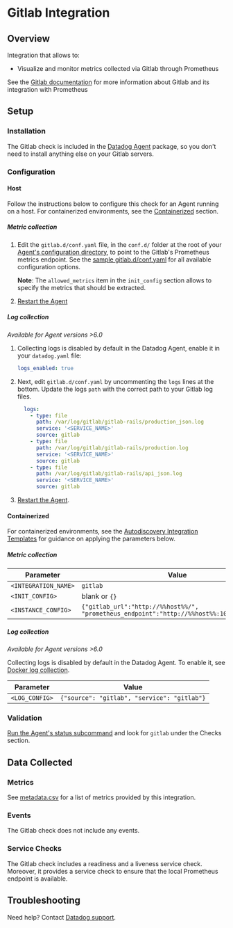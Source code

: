 # Gitlab Integration

## Overview

Integration that allows to:

- Visualize and monitor metrics collected via Gitlab through Prometheus

See the [Gitlab documentation][1] for more information about Gitlab and its integration with Prometheus

## Setup

### Installation

The Gitlab check is included in the [Datadog Agent][2] package, so you don't need to install anything else on your Gitlab servers.

### Configuration

#### Host

Follow the instructions below to configure this check for an Agent running on a host. For containerized environments, see the [Containerized](#containerized) section.

##### Metric collection

1. Edit the `gitlab.d/conf.yaml` file, in the `conf.d/` folder at the root of your [Agent's configuration directory][3], to point to the Gitlab's Prometheus metrics endpoint. See the [sample gitlab.d/conf.yaml][4] for all available configuration options.

    **Note**: The `allowed_metrics` item in the `init_config` section allows to specify the metrics that should be extracted.

2. [Restart the Agent][5]

##### Log collection

_Available for Agent versions >6.0_

1. Collecting logs is disabled by default in the Datadog Agent, enable it in your `datadog.yaml` file:

   ```yaml
   logs_enabled: true
   ```

2. Next, edit `gitlab.d/conf.yaml` by uncommenting the `logs` lines at the bottom. Update the logs `path` with the correct path to your Gitlab log files.

   ```yaml
     logs:
       - type: file
         path: /var/log/gitlab/gitlab-rails/production_json.log
         service: '<SERVICE_NAME>'
         source: gitlab
       - type: file
         path: /var/log/gitlab/gitlab-rails/production.log
         service: '<SERVICE_NAME>'
         source: gitlab
       - type: file
         path: /var/log/gitlab/gitlab-rails/api_json.log
         service: '<SERVICE_NAME>'
         source: gitlab
   ```

3. [Restart the Agent][5].

#### Containerized

For containerized environments, see the [Autodiscovery Integration Templates][6] for guidance on applying the parameters below.

##### Metric collection

| Parameter            | Value                                                                                      |
| -------------------- | ------------------------------------------------------------------------------------------ |
| `<INTEGRATION_NAME>` | `gitlab`                                                                                   |
| `<INIT_CONFIG>`      | blank or `{}`                                                                              |
| `<INSTANCE_CONFIG>`  | `{"gitlab_url":"http://%%host%%/", "prometheus_endpoint":"http://%%host%%:10055/metrics"}` |

##### Log collection

_Available for Agent versions >6.0_

Collecting logs is disabled by default in the Datadog Agent. To enable it, see [Docker log collection][7].

| Parameter      | Value                                       |
| -------------- | ------------------------------------------- |
| `<LOG_CONFIG>` | `{"source": "gitlab", "service": "gitlab"}` |

### Validation

[Run the Agent's status subcommand][8] and look for `gitlab` under the Checks section.

## Data Collected

### Metrics

See [metadata.csv][9] for a list of metrics provided by this integration.

### Events

The Gitlab check does not include any events.

### Service Checks

The Gitlab check includes a readiness and a liveness service check.
Moreover, it provides a service check to ensure that the local Prometheus endpoint is available.

## Troubleshooting

Need help? Contact [Datadog support][10].

[1]: https://docs.gitlab.com/ee/administration/monitoring/prometheus
[2]: https://app.datadoghq.com/account/settings#agent
[3]: https://docs.datadoghq.com/agent/guide/agent-configuration-files/#agent-configuration-directory
[4]: https://github.com/DataDog/integrations-core/blob/master/gitlab/datadog_checks/gitlab/data/conf.yaml.example
[5]: https://docs.datadoghq.com/agent/guide/agent-commands/#start-stop-and-restart-the-agent
[6]: https://docs.datadoghq.com/agent/autodiscovery/integrations
[7]: https://docs.datadoghq.com/agent/docker/log/
[8]: https://docs.datadoghq.com/agent/guide/agent-commands/#agent-status-and-information
[9]: https://github.com/DataDog/integrations-core/blob/master/gitlab/metadata.csv
[10]: https://docs.datadoghq.com/help

